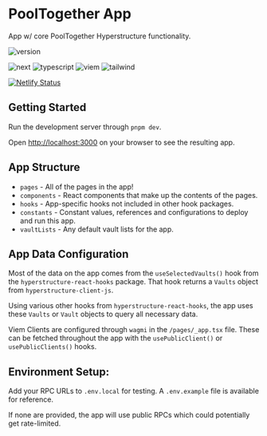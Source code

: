 # PoolTogether App

App w/ core PoolTogether Hyperstructure functionality.

![version](https://img.shields.io/github/package-json/v/pooltogether/pooltogether-client-monorepo?filename=apps%2Fapp%2Fpackage.json&color=brightgreen)

![next](https://img.shields.io/static/v1?label&logo=nextdotjs&logoColor=white&message=Next.js&color=black)
![typescript](https://img.shields.io/static/v1?label&logo=typescript&logoColor=white&message=TypeScript&color=blue)
![viem](https://img.shields.io/static/v1?label&logo=v&logoColor=white&message=Viem&color=gray)
![tailwind](https://img.shields.io/static/v1?label&logo=tailwindcss&logoColor=white&message=TailwindCSS&color=38B2AC)

[![Netlify Status](https://api.netlify.com/api/v1/badges/cd2c8609-de0a-488d-9692-84c6392feebd/deploy-status)](https://app.netlify.com/sites/mvp-pt-app/deploys)

## Getting Started

Run the development server through `pnpm dev`.

Open [http://localhost:3000](http://localhost:3000) on your browser to see the resulting app.

## App Structure

- `pages` - All of the pages in the app!
- `components` - React components that make up the contents of the pages.
- `hooks` - App-specific hooks not included in other hook packages.
- `constants` - Constant values, references and configurations to deploy and run this app.
- `vaultLists` - Any default vault lists for the app.

## App Data Configuration

Most of the data on the app comes from the `useSelectedVaults()` hook from the `hyperstructure-react-hooks` package. That hook returns a `Vaults` object from `hyperstructure-client-js`.

Using various other hooks from `hyperstructure-react-hooks`, the app uses these `Vaults` or `Vault` objects to query all necessary data.

Viem Clients are configured through `wagmi` in the `/pages/_app.tsx` file. These can be fetched throughout the app with the `usePublicClient()` or `usePublicClients()` hooks.

## Environment Setup:

Add your RPC URLs to `.env.local` for testing. A `.env.example` file is available for reference.

If none are provided, the app will use public RPCs which could potentially get rate-limited.

